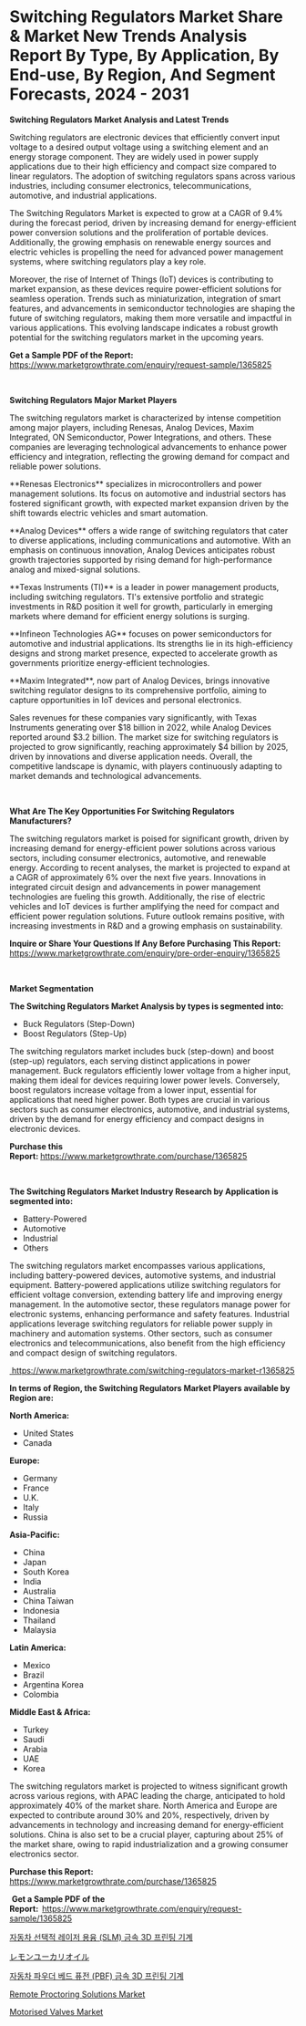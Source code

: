 <p><h1>Switching Regulators Market Share & Market New Trends Analysis Report By Type, By Application, By End-use, By Region, And Segment Forecasts, 2024 - 2031</h1></p><p><strong>Switching Regulators Market Analysis and Latest Trends</strong></p>
<p><p>Switching regulators are electronic devices that efficiently convert input voltage to a desired output voltage using a switching element and an energy storage component. They are widely used in power supply applications due to their high efficiency and compact size compared to linear regulators. The adoption of switching regulators spans across various industries, including consumer electronics, telecommunications, automotive, and industrial applications.</p><p>The Switching Regulators Market is expected to grow at a CAGR of 9.4% during the forecast period, driven by increasing demand for energy-efficient power conversion solutions and the proliferation of portable devices. Additionally, the growing emphasis on renewable energy sources and electric vehicles is propelling the need for advanced power management systems, where switching regulators play a key role.</p><p>Moreover, the rise of Internet of Things (IoT) devices is contributing to market expansion, as these devices require power-efficient solutions for seamless operation. Trends such as miniaturization, integration of smart features, and advancements in semiconductor technologies are shaping the future of switching regulators, making them more versatile and impactful in various applications. This evolving landscape indicates a robust growth potential for the switching regulators market in the upcoming years.</p></p>
<p><strong>Get a Sample PDF of the Report:&nbsp;</strong> <a href="https://www.marketgrowthrate.com/enquiry/request-sample/1365825">https://www.marketgrowthrate.com/enquiry/request-sample/1365825</a></p>
<p>&nbsp;</p>
<p><strong>Switching Regulators Major Market Players</strong></p>
<p><p>The switching regulators market is characterized by intense competition among major players, including Renesas, Analog Devices, Maxim Integrated, ON Semiconductor, Power Integrations, and others. These companies are leveraging technological advancements to enhance power efficiency and integration, reflecting the growing demand for compact and reliable power solutions.</p><p>**Renesas Electronics** specializes in microcontrollers and power management solutions. Its focus on automotive and industrial sectors has fostered significant growth, with expected market expansion driven by the shift towards electric vehicles and smart automation.</p><p>**Analog Devices** offers a wide range of switching regulators that cater to diverse applications, including communications and automotive. With an emphasis on continuous innovation, Analog Devices anticipates robust growth trajectories supported by rising demand for high-performance analog and mixed-signal solutions.</p><p>**Texas Instruments (TI)** is a leader in power management products, including switching regulators. TI's extensive portfolio and strategic investments in R&D position it well for growth, particularly in emerging markets where demand for efficient energy solutions is surging.</p><p>**Infineon Technologies AG** focuses on power semiconductors for automotive and industrial applications. Its strengths lie in its high-efficiency designs and strong market presence, expected to accelerate growth as governments prioritize energy-efficient technologies.</p><p>**Maxim Integrated**, now part of Analog Devices, brings innovative switching regulator designs to its comprehensive portfolio, aiming to capture opportunities in IoT devices and personal electronics. </p><p>Sales revenues for these companies vary significantly, with Texas Instruments generating over $18 billion in 2022, while Analog Devices reported around $3.2 billion. The market size for switching regulators is projected to grow significantly, reaching approximately $4 billion by 2025, driven by innovations and diverse application needs. Overall, the competitive landscape is dynamic, with players continuously adapting to market demands and technological advancements.</p></p>
<p>&nbsp;</p>
<p><strong>What Are The Key Opportunities For Switching Regulators Manufacturers?</strong></p>
<p><p>The switching regulators market is poised for significant growth, driven by increasing demand for energy-efficient power solutions across various sectors, including consumer electronics, automotive, and renewable energy. According to recent analyses, the market is projected to expand at a CAGR of approximately 6% over the next five years. Innovations in integrated circuit design and advancements in power management technologies are fueling this growth. Additionally, the rise of electric vehicles and IoT devices is further amplifying the need for compact and efficient power regulation solutions. Future outlook remains positive, with increasing investments in R&D and a growing emphasis on sustainability.</p></p>
<p><strong>Inquire or Share Your Questions If Any Before Purchasing This Report:</strong> <a href="https://www.marketgrowthrate.com/enquiry/pre-order-enquiry/1365825">https://www.marketgrowthrate.com/enquiry/pre-order-enquiry/1365825</a></p>
<p>&nbsp;</p>
<p><strong>Market Segmentation</strong></p>
<p><strong>The Switching Regulators Market Analysis by types is segmented into:</strong></p>
<p><ul><li>Buck Regulators (Step-Down)</li><li>Boost Regulators (Step-Up)</li></ul></p>
<p><p>The switching regulators market includes buck (step-down) and boost (step-up) regulators, each serving distinct applications in power management. Buck regulators efficiently lower voltage from a higher input, making them ideal for devices requiring lower power levels. Conversely, boost regulators increase voltage from a lower input, essential for applications that need higher power. Both types are crucial in various sectors such as consumer electronics, automotive, and industrial systems, driven by the demand for energy efficiency and compact designs in electronic devices.</p></p>
<p><strong>Purchase this Report:&nbsp;</strong><a href="https://www.marketgrowthrate.com/purchase/1365825">https://www.marketgrowthrate.com/purchase/1365825</a></p>
<p>&nbsp;</p>
<p><strong>The Switching Regulators Market Industry Research by Application is segmented into:</strong></p>
<p><ul><li>Battery-Powered</li><li>Automotive</li><li>Industrial</li><li>Others</li></ul></p>
<p><p>The switching regulators market encompasses various applications, including battery-powered devices, automotive systems, and industrial equipment. Battery-powered applications utilize switching regulators for efficient voltage conversion, extending battery life and improving energy management. In the automotive sector, these regulators manage power for electronic systems, enhancing performance and safety features. Industrial applications leverage switching regulators for reliable power supply in machinery and automation systems. Other sectors, such as consumer electronics and telecommunications, also benefit from the high efficiency and compact design of switching regulators.</p></p>
<p><a href="https://www.marketgrowthrate.com/switching-regulators-market-r1365825">&nbsp;https://www.marketgrowthrate.com/switching-regulators-market-r1365825</a></p>
<p><strong>In terms of Region, the Switching Regulators Market Players available by Region are:</strong></p>
<p>
    <p> <strong> North America: </strong>
        <ul>
            <li>United States</li>
            <li>Canada</li>
        </ul>
        </p> 
    <p> <strong> Europe: </strong>
        <ul>
            <li>Germany</li>
            <li>France</li>
            <li>U.K.</li>
            <li>Italy</li>
            <li>Russia</li>
        </ul>
        </p> 
    <p> <strong> Asia-Pacific: </strong>
        <ul>
            <li>China</li>
            <li>Japan</li>
            <li>South Korea</li>
            <li>India</li>
            <li>Australia</li>
            <li>China Taiwan</li>
            <li>Indonesia</li>
            <li>Thailand</li>
            <li>Malaysia</li>
        </ul>
        </p> 
    <p> <strong> Latin America: </strong>
        <ul>
            <li>Mexico</li>
            <li>Brazil</li>
            <li>Argentina Korea</li>
            <li>Colombia</li>
        </ul>
        </p> 
    <p> <strong> Middle East & Africa: </strong>
        <ul>
            <li>Turkey</li>
            <li>Saudi</li>
            <li>Arabia</li>
            <li>UAE</li>
            <li>Korea</li>
        </ul>
    </p>
    </p>
<p><p>The switching regulators market is projected to witness significant growth across various regions, with APAC leading the charge, anticipated to hold approximately 40% of the market share. North America and Europe are expected to contribute around 30% and 20%, respectively, driven by advancements in technology and increasing demand for energy-efficient solutions. China is also set to be a crucial player, capturing about 25% of the market share, owing to rapid industrialization and a growing consumer electronics sector.</p></p>
<p><strong>Purchase this Report: </strong><a href="https://www.marketgrowthrate.com/purchase/1365825">https://www.marketgrowthrate.com/purchase/1365825</a></p>
<p>&nbsp;<strong>Get a Sample PDF of the Report:&nbsp;&nbsp;</strong><a href="https://www.marketgrowthrate.com/enquiry/request-sample/1365825">https://www.marketgrowthrate.com/enquiry/request-sample/1365825</a></p>
<p><strong></strong></p>
<p><p><a href="https://medium.com/@andrewbates1961/%EC%9E%90%EB%8F%99%EC%B0%A8-%EC%84%A0%ED%83%9D%EC%A0%81-%EB%A0%88%EC%9D%B4%EC%A0%80-%EC%9A%A9%EC%9C%B5-slm-%EA%B8%88%EC%86%8D-3d-%ED%94%84%EB%A6%B0%ED%8C%85-%EA%B8%B0%EA%B3%84-%EC%8B%9C%EC%9E%A5-%EB%B6%84%EC%84%9D-%EB%B3%B4%EA%B3%A0%EC%84%9C-2024%EB%85%84%EB%B6%80%ED%84%B0-2031%EB%85%84%EA%B9%8C%EC%A7%80-%EC%A7%80%EC%97%AD-%EC%9C%A0%ED%98%95-%EB%8B%A8%EC%9D%BC-%EB%A0%88%EC%9D%B4%EC%A0%80-%EB%8B%A4%EC%A4%91-%EB%A0%88%EC%9D%B4%EC%A0%80-%EB%B0%8F-%EC%9D%91%EC%9A%A9-%EB%B6%84%EC%95%BC-%EC%83%81%EC%9A%A9%EC%B0%A8-b791cc994bd2?postPublishedType=repub">자동차 선택적 레이저 용융 (SLM) 금속 3D 프린팅 기계</a></p><p><a href="https://medium.com/@jordond5lezama/%E3%83%AC%E3%83%A2%E3%83%B3%E3%83%A6%E3%83%BC%E3%82%AB%E3%83%AA%E3%82%AA%E3%82%A4%E3%83%AB%E5%B8%82%E5%A0%B4%E3%81%AE%E6%9C%AA%E6%9D%A5-%E3%82%B0%E3%83%AD%E3%83%BC%E3%83%90%E3%83%AB%E5%B8%82%E5%A0%B4%E4%BA%88%E6%B8%AC%E3%81%A8%E5%B8%82%E5%A0%B4%E5%8B%95%E5%90%91-2024-2031-40685c4022f5?postPublishedType=repub">レモンユーカリオイル</a></p><p><a href="https://medium.com/@andrewbates1961/%EC%9E%90%EB%8F%99%EC%B0%A8-%ED%8C%8C%EC%9A%B0%EB%8D%94-%EB%B2%A0%EB%93%9C-%EC%9C%B5%ED%95%A9-pbf-%EA%B8%88%EC%86%8D-3d-%ED%94%84%EB%A6%B0%ED%8C%85-%EA%B8%B0%EA%B3%84-%EC%8B%9C%EC%9E%A5-%EC%A0%84%EB%A7%9D-%EB%B0%8F-%EC%98%88%EC%B8%A1-2024-2031-abe13362d906?postPublishedType=repub">자동차 파우더 베드 퓨전 (PBF) 금속 3D 프린팅 기계</a></p><p><a href="https://www.linkedin.com/pulse/remote-proctoring-solutions-market-size-growth-trends-industry-93u3f">Remote Proctoring Solutions Market</a></p><p><a href="https://github.com/indrystar/Market-Research-Report-List-5/blob/main/motorised-valves-market.md">Motorised Valves Market</a></p></p>